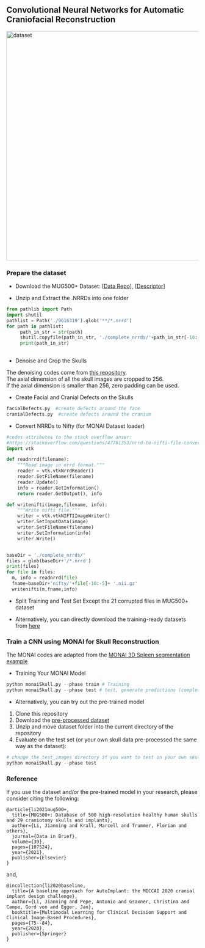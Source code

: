 ## Convolutional Neural Networks for Automatic Craniofacial Reconstruction

<img src="https://github.com/Jianningli/research-contributions/blob/master/SkullRec/figs/dataset.png" alt="dataset" width="600"/>


### Prepare the dataset

	
* Download the MUG500+ Dataset: [[Data Repo](https://figshare.com/articles/dataset/MUG500_Repository/9616319)], [[Descriptor](https://www.sciencedirect.com/science/article/pii/S2352340921008003)]


* Unzip and Extract the .NRRDs into one folder

``` Python
from pathlib import Path
import shutil
pathlist = Path('./9616319').glob('**/*.nrrd')
for path in pathlist:
     path_in_str = str(path)
     shutil.copyfile(path_in_str, './complete_nrrds/'+path_in_str[-10:-5]+'.nrrd')
     print(path_in_str)
     
```

* Denoise and Crop the Skulls

The denoising codes come from [this repository](https://github.com/Jianningli/autoimplant/blob/master/src/pre_post_processing.py). <br>
The axial dimension of all the skull images are cropped to 256. <br>
If the axial dimension is smaller than 256, zero padding can be used.


* Create Facial and Cranial Defects on the Skulls 
``` Python
facialDefects.py  #create defects around the face 
cranialDefects.py  #create defects around the cranium
```
* Convert NRRDs to Nifty (for MONAI Dataset loader)

``` Python
#codes attributes to the stack overflow anser: 
#https://stackoverflow.com/questions/47761353/nrrd-to-nifti-file-conversion
import vtk

def readnrrd(filename):
    """Read image in nrrd format."""
    reader = vtk.vtkNrrdReader()
    reader.SetFileName(filename)
    reader.Update()
    info = reader.GetInformation()
    return reader.GetOutput(), info

def writenifti(image,filename, info):
    """Write nifti file."""
    writer = vtk.vtkNIFTIImageWriter()
    writer.SetInputData(image)
    writer.SetFileName(filename)
    writer.SetInformation(info)
    writer.Write()


baseDir = './complete_nrrds/'
files = glob(baseDir+'/*.nrrd')
print(files)
for file in files:
  m, info = readnrrd(file)
  fname=baseDir+'nifty/'+file[-10:-5]+ '.nii.gz'
  writenifti(m,fname,info)
```

 * Split Training and Test Set
 Except the 21 corrupted files in MUG500+ dataset

* Alternatively, you can directly download the training-ready datasets from [here](https://files.icg.tugraz.at/f/9642058af1744b4b961b/?dl=1)



### Train a CNN using MONAI for Skull Reconstruction

The MONAI codes are adapted from the [MONAI 3D Spleen segmentation example](https://github.com/Project-MONAI/tutorials/blob/master/3d_segmentation/spleen_segmentation_3d.ipynb)

* Training Your MONAI Model 
 
```Python
python monaiSkull.py --phase train # Training
python monaiSkull.py --phase test # test, generate predictions (complete skulls) for test data

```

* Alternatively, you can try out the pre-trained model 
1. Clone this repository
2. Download the [pre-processed dataset](https://files.icg.tugraz.at/f/9642058af1744b4b961b/?dl=1)
3. Unzip and move dataset folder into the current directory of the repository
4. Evaluate on the test set (or your own skull data pre-processed the same way as the dataset):
``` Python
# change the test_images directory if you want to test on your own skull data
python monaiSkull.py --phase test
``` 

### Reference
If you use the dataset and/or the pre-trained model in your research, please consider citing the following:



```
@article{li2021mug500+,
  title={MUG500+: Database of 500 high-resolution healthy human skulls and 29 craniotomy skulls and implants},
  author={Li, Jianning and Krall, Marcell and Trummer, Florian and others},
  journal={Data in Brief},
  volume={39},
  pages={107524},
  year={2021},
  publisher={Elsevier}
}

```
and,

```
@incollection{li2020baseline,
  title={A baseline approach for AutoImplant: the MICCAI 2020 cranial implant design challenge},
  author={Li, Jianning and Pepe, Antonio and Gsaxner, Christina and Campe, Gord von and Egger, Jan},
  booktitle={Multimodal Learning for Clinical Decision Support and Clinical Image-Based Procedures},
  pages={75--84},
  year={2020},
  publisher={Springer}
}
```


